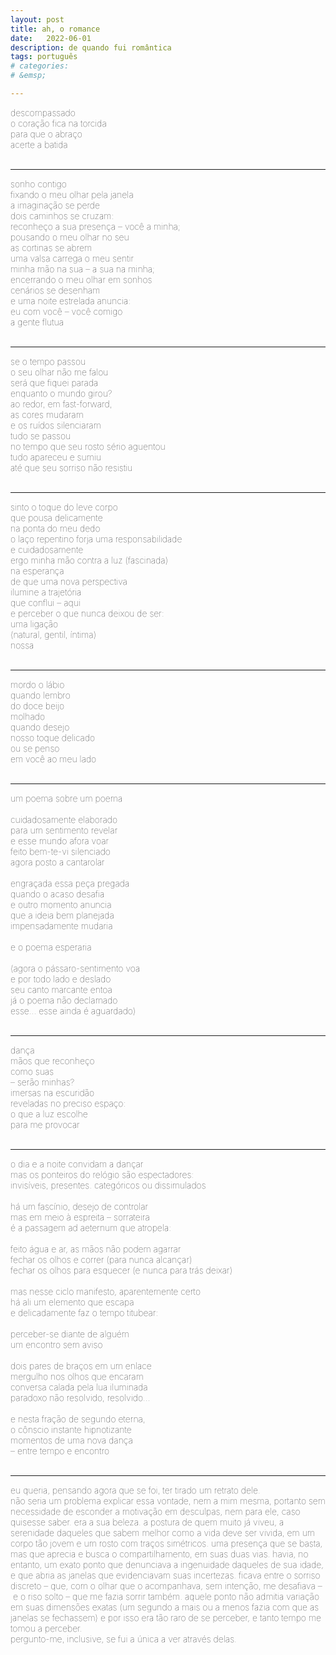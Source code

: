 ```yaml
---
layout: post
title: ah, o romance
date:   2022-06-01
description: de quando fui romântica
tags: português
# categories: 
# &emsp;

---
```


<span style="font-size:14px;font-weight:lighter">
descompassado
<br> o coração fica na torcida
<br> para que o abraço
<br> acerte a batida
</span>
<br>
<br>

<hr>
<span style="font-size:14px;font-weight:lighter">
sonho contigo
<br> fixando o meu olhar pela janela
<br> a imaginação se perde
<br> dois caminhos se cruzam:
<br> reconheço a sua presença – você a minha;
<br> pousando o meu olhar no seu
<br> as cortinas se abrem
<br> uma valsa carrega o meu sentir
<br> minha mão na sua – a sua na minha;
<br> encerrando o meu olhar em sonhos
<br> cenários se desenham
<br> e uma noite estrelada anuncia:
<br> eu com você – você comigo
<br> a gente flutua
</span>
<br>
<br>

<hr>
<span style="font-size:14px;font-weight:lighter">
se o tempo passou
<br> o seu olhar não me falou
<br> será que fiquei parada
<br> enquanto o mundo girou?
<br> ao redor, em fast-forward,
<br> as cores mudaram
<br> e os ruídos silenciaram
<br> tudo se passou
<br> no tempo que seu rosto sério aguentou
<br> tudo apareceu e sumiu
<br> até que seu sorriso não resistiu
</span>
<br>
<br>


<hr>
<span style="font-size:14px;font-weight:lighter"> 
sinto o toque do leve corpo 
<br> que pousa delicamente
<br> na ponta do meu dedo
<br> o laço repentino forja uma responsabilidade
<br> e cuidadosamente
<br> ergo minha mão contra a luz (fascinada)
<br> na esperança
<br> de que uma nova perspectiva 
<br> ilumine a trajetória
<br> que conflui – aqui
<br> e perceber o que nunca deixou de ser:
<br> uma ligação
<br> (natural, gentil, íntima)
<br> nossa
</span>
<br>
<br>

<hr>
<span style="font-size:14px;font-weight:lighter"> 
mordo o lábio
<br> quando lembro
<br> do doce beijo
<br> molhado
<br> quando desejo
<br> nosso toque delicado
<br> ou se penso
<br> em você ao meu lado
</span>
<br>
<br>

<hr>
<span style="font-size:14px;font-weight:lighter"> 
um poema sobre um poema
<br> 
<br> cuidadosamente elaborado
<br> para um sentimento revelar
<br> e esse mundo afora voar
<br> feito bem-te-vi silenciado
<br> agora posto a cantarolar
<br> 
<br> engraçada essa peça pregada
<br> quando o acaso desafia
<br> e outro momento anuncia
<br> que a ideia bem planejada
<br> impensadamente mudaria
<br> 
<br> e o poema esperaria
<br>
<br> (agora o pássaro-sentimento voa
<br> e por todo lado e deslado
<br> seu canto marcante entoa
<br> já o poema não declamado
<br> esse... esse ainda é aguardado)
</span>
<br>
<br>

<hr>
<span style="font-size:14px;font-weight:lighter"> 
dança
<br> mãos que reconheço
<br> como suas
<br> – serão minhas?
<br> imersas na escuridão
<br> reveladas no preciso espaço:
<br> o que a luz escolhe
<br> para me provocar
</span>
<br>
<br>

<hr>
<span style="font-size:14px;font-weight:lighter">
o dia e a noite convidam a dançar
<br> mas os ponteiros do relógio são espectadores:
<br> invisíveis, presentes. categóricos ou dissimulados
<br>
<br> há um fascínio, desejo de controlar
<br> mas em meio à espreita – sorrateira
<br> é a passagem ad aeternum que atropela:
<br>
<br> feito água e ar, as mãos não podem agarrar
<br> fechar os olhos e correr (para nunca alcançar)
<br> fechar os olhos para esquecer (e nunca para trás deixar)
<br> 
<br> mas nesse ciclo manifesto, aparentemente certo
<br> há ali um elemento que escapa
<br> e delicadamente faz o tempo titubear: 
<br>
<br> perceber-se diante de alguém
<br> um encontro sem aviso
<br> 
<br> dois pares de braços em um enlace
<br> mergulho nos olhos que encaram
<br> conversa calada pela lua iluminada
<br> paradoxo não resolvido, resolvido...
<br>
<br> e nesta fração de segundo eterna,
<br> o cônscio instante hipnotizante
<br> momentos de uma nova dança
<br> – entre tempo e encontro
</span>
<br>
<br>

<hr>
<span style="font-size:14px;font-weight:lighter"> 
eu queria, pensando agora que se foi, ter tirado um retrato dele.
<br> não seria um problema explicar essa vontade, nem a mim mesma, portanto sem necessidade de esconder a motivação em desculpas, nem para ele, caso quisesse saber. era a sua beleza. a postura de quem muito já viveu, a serenidade daqueles que sabem melhor como a vida deve ser vivida, em um corpo tão jovem e um rosto com traços simétricos. uma presença que se basta, mas que aprecia e busca o compartilhamento, em suas duas vias. havia, no entanto, um exato ponto que denunciava a ingenuidade daqueles de sua idade, e que abria as janelas que evidenciavam suas incertezas. ficava entre o sorriso discreto – que, com o olhar que o acompanhava, sem intenção, me desafiava – e o riso solto – que me fazia sorrir também. aquele ponto não admitia variação em suas dimensões exatas (um segundo a mais ou a menos fazia com que as janelas se fechassem) e por isso era tão raro de se perceber, e tanto tempo me tomou a perceber.
<br> pergunto-me, inclusive, se fui a única a ver através delas.
</span>